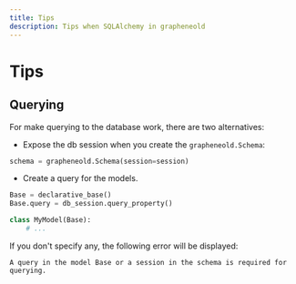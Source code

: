 ```yaml
---
title: Tips
description: Tips when SQLAlchemy in grapheneold
---
```


# Tips

## Querying

For make querying to the database work, there are two alternatives:

* Expose the db session when you create the `grapheneold.Schema`:

```python
schema = grapheneold.Schema(session=session)
```

* Create a query for the models.

```python
Base = declarative_base()
Base.query = db_session.query_property()

class MyModel(Base):
	# ...
```

If you don't specify any, the following error will be displayed:

`A query in the model Base or a session in the schema is required for querying.`
